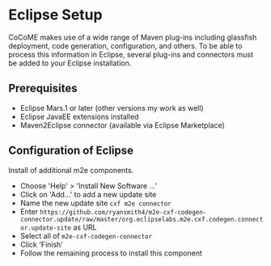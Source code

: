 # Eclipse Setup

CoCoME makes use of a wide range of Maven plug-ins including glassfish
deployment, code generation, configuration, and others. To be able to
process this information in Eclipse, several plug-ins and connectors 
must be added to your Eclipse installation.

## Prerequisites

- Eclipse Mars.1 or later (other versions my work as well)
- Eclipse JavaEE extensions installed
- Maven2Eclipse connector (available via Eclipse Marketplace)

## Configuration of Eclipse

Install of additional m2e components.

- Choose 'Help' > 'Install New Software ...'
- Click on 'Add...' to add a new update site
- Name the new update site `cxf m2e connector`
- Enter `https://github.com/ryansmith4/m2e-cxf-codegen-connector.update/raw/master/org.eclipselabs.m2e.cxf.codegen.connector.update-site`
  as URL
- Select all of `m2e-cxf-codegen-connector`
- Click 'Finish'
- Follow the remaining process to install this component


